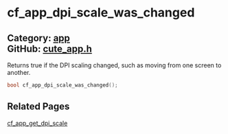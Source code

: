 [](../header.md ':include')

# cf_app_dpi_scale_was_changed

Category: [app](/api_reference?id=app)  
GitHub: [cute_app.h](https://github.com/RandyGaul/cute_framework/blob/master/include/cute_app.h)  
---

Returns true if the DPI scaling changed, such as moving from one screen to another.

```cpp
bool cf_app_dpi_scale_was_changed();
```

## Related Pages

[cf_app_get_dpi_scale](/app/cf_app_get_dpi_scale.md)  
